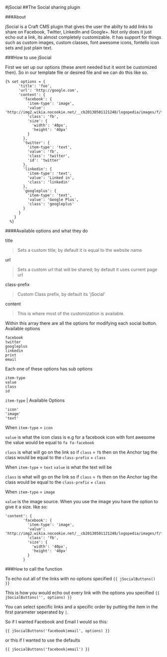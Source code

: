 #jSocial
##The Social sharing plugin

###About

jSocial is a Craft CMS plugin that gives the user the abilty to add links to share on Facebook, Twitter, LinkedIn and Google+. Not only does it just echo out a link, its almost completely customizable. It has support for things such as custom images, custom classes, font awesome icons, fontello icon sets and just plain text.

###How to use jSocial

First we set up our options (these arent needed but it wont be customized then). So in our template file or desired file and we can do this like so.

```
{% set options = {
      'title': 'foo',
      'url': 'http://google.com',
      'content': {
        'facebook': {
          'item-type': 'image',
          'value': 'http://img2.wikia.nocookie.net/__cb20130501121248/logopedia/images/f/fb/Facebook_icon_2013.svg',
          'class': 'fb',
          'size': {
            'width': '40px',
            'height': '40px'
          }
        },
        'twitter': {
          'item-type': 'text',
          'value': 'fb',
          'class': 'twitter',
          'id': 'twitter'
        },
        'linkedin': {
          'item-type': 'text',
          'value': 'Linked in',
          'class': 'linkedin'
        },
        'googleplus': {
          'item-type': 'text',
          'value': 'Google Plus',
          'class': 'googleplus'
        }
      }
    }
  %}
``` 

####Available options and what they do

title
>Sets a custom title; by default it is equal to the website name

url
>Sets a custom url that will be shared; by default it uses current page url

class-prefix
>Custom Class prefix, by default its 'jSocial'

content
>This is where most of the customization is available. 

Within this array there are all the options for modifying each social button.
Available options

	facebook
	twitter
	googleplus
	linkedin
	print
	email
	
Each one of these options has sub options

	item-type
	value
	class
	id

`item-type` |
Available Options
	
	'icon'
	'image'
	'text'

When `item-type` = `icon`

`value` is what the icon class is e.g for a facebook icon with font awesome the value would be equal to `fa fa-facebook`

`class` is what will go on the link so if `class` = `fb` then on the Anchor tag the class would be equal to the `class-prefix` + `class`

When `item-type` = `text`
`value` is what the text will be

`class` is what will go on the link so if `class` = `fb` then on the Anchor tag the class would be equal to the `class-prefix` + `class`

When `item-type` = `image`

`value` is the image source. When you use the image you have the option to give it a size.
like so:
```
'content': {
        'facebook': {
          'item-type': 'image',
          'value': 'http://img2.wikia.nocookie.net/__cb20130501121248/logopedia/images/f/fb/Facebook_icon_2013.svg',
          'class': 'fb',
          'size': {
            'width': '40px',
            'height': '40px'
          }
        }
  ```
  
###How to call the function

To echo out all of the links with no options specified
`{{ jSocialButtons() }}`

This is how you would echo out every link with the options you specified
`{{ jSocialButtons('', options) }}`

You can select specific links and a specific order by putting the item in the first parameter seperated by `|`. 

So if I wanted Facebook and Email I would so this:

```
{{ jSocialButtons('facebook|email', options) }}
```
or this if I wanted to use the defaults
```
{{ jSocialButtons('facebook|email') }}
```

